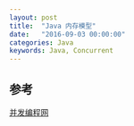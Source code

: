 ```yaml
---
layout: post
title:  "Java 内存模型"
date:   "2016-09-03 00:00:00"
categories: Java
keywords: Java, Concurrent
---
```


### 


## 参考
[并发编程网](http://ifeve.com/java-memory-model-0/)